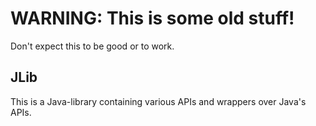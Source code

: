 # WARNING: This is some old stuff!
Don't expect this to be good or to work.

## JLib
This is a Java-library containing various APIs and wrappers over Java's APIs.
